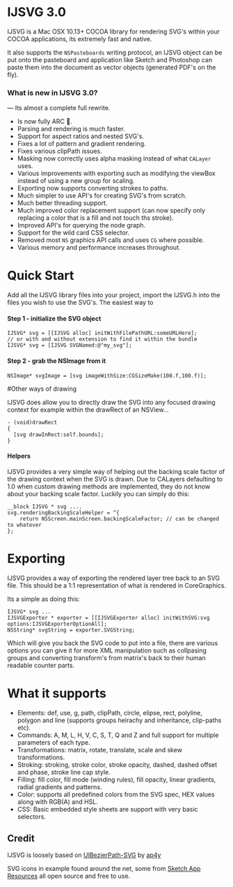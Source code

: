 IJSVG 3.0
===

IJSVG is a Mac OSX 10.13+ COCOA library for rendering SVG's within your COCOA applications, its extremely fast and native.

It also supports the `NSPasteboards` writing protocol, an IJSVG object can be put onto the pasteboard and application like Sketch and Photoshop can paste them into the document as vector objects (generated PDF's on the fly).

### What is new in IJSVG 3.0?
— Its almost a complete full rewrite.
- Is now fully ARC 🎉.
- Parsing and rendering is much faster.
- Support for aspect ratios and nested SVG's.
- Fixes a lot of pattern and gradient rendering.
- Fixes various clipPath issues.
- Masking now correctly uses alpha masking instead of what `CALayer` uses.
- Various improvements with exporting such as modifying the viewBox instead of using a new group for scaling.
- Exporting now supports converting strokes to paths.
- Much simpler to use API's for creating SVG's from scratch.
- Much better threading support.
- Much improved color replacement support (can now specify only replacing a color that is a fill and not touch ths stroke).
- Improved API's for querying the node graph.
- Support for the wild card CSS selector.
- Removed most `NS` graphics API calls and uses `CG` where possible.
- Various memory and performance increases throughout.

Quick Start
====
Add all the IJSVG library files into your project, import the IJSVG.h into the files you wish to use the SVG's. The easiest way to

#### Step 1 - initialize the SVG object
    IJSVG* svg = [[IJSVG alloc] initWithFilePathURL:someURLHere];
    // or with and without extension to find it within the bundle
    IJSVG* svg = [IJSVG SVGNamed:@"my_svg"]; 

#### Step 2 - grab the NSImage from it
    NSImage* svgImage = [svg imageWithSize:CGSizeMake(100.f,100.f)];
  
#Other ways of drawing

IJSVG does allow you to directly draw the SVG into any focused drawing context for example within the drawRect of an NSView...

    - (void)drawRect
    {
      [svg drawInRect:self.bounds];
    }
    
#### Helpers

IJSVG provides a very simple way of helping out the backing scale factor of the drawing context when the SVG is drawn. Due to CALayers defaulting to 1.0 when custom drawing methods are implemented, they do not know about your backing scale factor. Luckily you can simply do this:

    __block IJSVG * svg ....
    svg.renderingBackingScaleHelper = ^{
        return NSScreen.mainScreen.backingScaleFactor; // can be changed to whatever
    };
    
# Exporting

IJSVG provides a way of exporting the rendered layer tree back to an SVG file. This should be a 1:1 representation of what is rendered in CoreGraphics.

Its a simple as doing this:

    IJSVG* svg ...
    IJSVGExporter * exporter = [[IJSVGExporter alloc] initWithSVG:svg options:IJSVGExporterOptionAll];
    NSString* svgString = exporter.SVGString;
    
Which will give you back the SVG code to put into a file, there are various options you can give it for more XML manipulation such as collpasing groups and converting transform's from matrix's back to their human readable counter parts.
    
# What it supports
* Elements: def, use, g, path, clipPath, circle, elipse, rect, polyline, polygon and line (supports groups heirachy and inheritance, clip-paths etc).
* Commands: A, M, L, H, V, C, S, T, Q and Z and full support for multiple parameters of each type.
* Transformations: matrix, rotate, translate, scale and skew transformations.
* Stroking: stroking, stroke color, stroke opacity, dashed, dashed offset and phase, stroke line cap style.
* Filling: fill color, fill mode (winding rules), fill opacity, linear gradients, radial gradients and patterns.
* Color: supports all predefined colors from the SVG spec, HEX values along with RGB(A) and HSL.
* CSS: Basic embedded style sheets are support with very basic selectors.

## Credit
IJSVG is loosely based on [UIBezierPath-SVG](https://github.com/ap4y/UIBezierPath-SVG) by [ap4y](https://github.com/ap4y)

SVG icons in example found around the net, some from [Sketch App Resources](http://www.sketchappsources.com/all-svg-resource.html) all open source and free to use.
